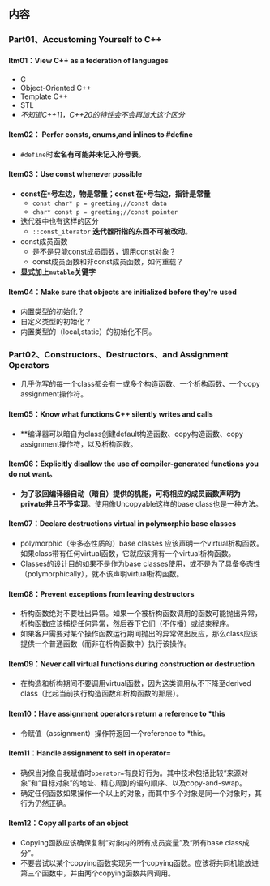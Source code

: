 ## 内容

### Part01、Accustoming Yourself to C++

#### Itm01：View C++ as a federation of languages

+ C
+ Object-Oriented C++
+ Template C++
+ STL
+ *不知道C++11，C++20的特性会不会再加大这个区分*

#### Item02： Perfer consts, enums,and inlines to #define

+ `#define`时**宏名有可能并未记入符号表**。

#### Item03：Use const whenever possible

+ **const在`*`号左边，物是常量；const 在`*`号右边，指针是常量**
  + `const char* p = greeting;//const data`
  + `char* const p = greeting;//const pointer`
+ 迭代器中也有这样的区分
  + `::const_iterator` **迭代器所指的东西不可被改动**。
+ const成员函数
  + 是不是只能const成员函数，调用const对象？
  + const成员函数和非const成员函数，如何重载？
+ **显式加上`mutable`关键字**

#### Item04：Make sure that objects are initialized before they're used

+ 内置类型的初始化？
+ 自定义类型的初始化？
+ 内置类型的（local,static）的初始化不同。

### Part02、Constructors、Destructors、and Assignment Operators

+ 几乎你写的每一个class都会有一或多个构造函数、一个析构函数、一个copy assignment操作符。

#### Item05：Know what functions C++ silently writes and calls

+ **编译器可以暗自为class创建default构造函数、copy构造函数、copy assignment操作符，以及析构函数。

#### Item06：Explicitly disallow the use of compiler-generated functions you do not want。

+ **为了驳回编译器自动（暗自）提供的机能，可将相应的成员函数声明为private并且不予实现**。使用像Uncopyable这样的base class也是一种方法。

#### Item07：Declare destructions virtual in polymorphic base classes

+ polymorphic（带多态性质的）base classes 应该声明一个virtual析构函数。如果class带有任何virtual函数，它就应该拥有一个virtual析构函数。
+ Classes的设计目的如果不是作为base classes使用，或不是为了具备多态性（polymorphically），就不该声明virtual析构函数。

#### Item08：Prevent exceptions from leaving destructors

+ 析构函数绝对不要吐出异常。如果一个被析构函数调用的函数可能抛出异常，析构函数应该捕捉任何异常，然后吞下它们（不传播）或结束程序。
+ 如果客户需要对某个操作函数运行期间抛出的异常做出反应，那么class应该提供一个普通函数（而非在析构函数中）执行该操作。

#### Item09：Never call virtual functions during construction or destruction

+ 在构造和析构期间不要调用virtual函数，因为这类调用从不下降至derived class（比起当前执行构造函数和析构函数的那层）。

#### Item10：Have assignment operators return a reference to *this

+ 令赋值（assignment）操作符返回一个reference to *this。

#### Item11：Handle assignment to self in operator=

+ 确保当对象自我赋值时`operator=`有良好行为。其中技术包括比较“来源对象”和“目标对象”的地址、精心周到的语句顺序、以及copy-and-swap。
+ 确定任何函数如果操作一个以上的对象，而其中多个对象是同一个对象时，其行为仍然正确。

#### Item12：Copy all parts of an object

+ Copying函数应该确保复制“对象内的所有成员变量”及“所有base class成分”。
+ 不要尝试以某个copying函数实现另一个copying函数。应该将共同机能放进第三个函数中，并由两个copying函数共同调用。
